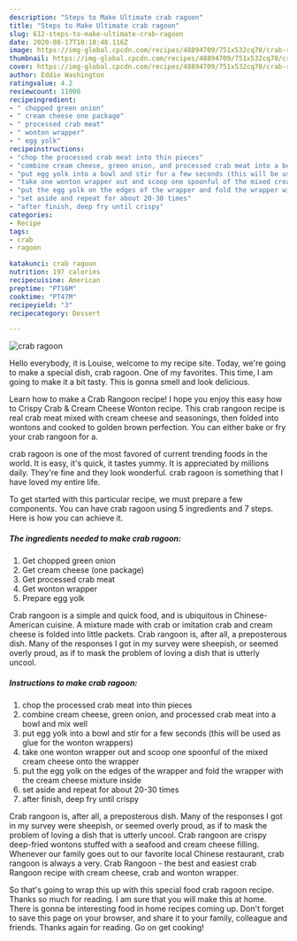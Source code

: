 ```yaml
---
description: "Steps to Make Ultimate crab ragoon"
title: "Steps to Make Ultimate crab ragoon"
slug: 612-steps-to-make-ultimate-crab-ragoon
date: 2020-08-17T10:18:48.116Z
image: https://img-global.cpcdn.com/recipes/48894709/751x532cq70/crab-ragoon-recipe-main-photo.jpg
thumbnail: https://img-global.cpcdn.com/recipes/48894709/751x532cq70/crab-ragoon-recipe-main-photo.jpg
cover: https://img-global.cpcdn.com/recipes/48894709/751x532cq70/crab-ragoon-recipe-main-photo.jpg
author: Eddie Washington
ratingvalue: 4.2
reviewcount: 11000
recipeingredient:
- " chopped green onion"
- " cream cheese one package"
- " processed crab meat"
- " wonton wrapper"
- " egg yolk"
recipeinstructions:
- "chop the processed crab meat into thin pieces"
- "combine cream cheese, green onion, and processed crab meat into a bowl and mix well"
- "put egg yolk into a bowl and stir for a few seconds (this will be used as glue for the wonton wrappers)"
- "take one wonton wrapper out and scoop one spoonful of the mixed cream cheese onto the wrapper"
- "put the egg yolk on the edges of the wrapper and fold the wrapper with the cream cheese mixture inside"
- "set aside and repeat for about 20-30 times"
- "after finish, deep fry until crispy"
categories:
- Recipe
tags:
- crab
- ragoon

katakunci: crab ragoon 
nutrition: 197 calories
recipecuisine: American
preptime: "PT16M"
cooktime: "PT47M"
recipeyield: "3"
recipecategory: Dessert

---
```



![crab ragoon](https://img-global.cpcdn.com/recipes/48894709/751x532cq70/crab-ragoon-recipe-main-photo.jpg)

Hello everybody, it is Louise, welcome to my recipe site. Today, we're going to make a special dish, crab ragoon. One of my favorites. This time, I am going to make it a bit tasty. This is gonna smell and look delicious.

Learn how to make a Crab Rangoon recipe! I hope you enjoy this easy how to Crispy Crab &amp; Cream Cheese Wonton recipe. This crab rangoon recipe is real crab meat mixed with cream cheese and seasonings, then folded into wontons and cooked to golden brown perfection. You can either bake or fry your crab rangoon for a.

crab ragoon is one of the most favored of current trending foods in the world. It is easy, it's quick, it tastes yummy. It is appreciated by millions daily. They're fine and they look wonderful. crab ragoon is something that I have loved my entire life.


To get started with this particular recipe, we must prepare a few components. You can have crab ragoon using 5 ingredients and 7 steps. Here is how you can achieve it.

<!--inarticleads1-->

##### The ingredients needed to make crab ragoon:

1. Get  chopped green onion
1. Get  cream cheese (one package)
1. Get  processed crab meat
1. Get  wonton wrapper
1. Prepare  egg yolk


Crab rangoon is a simple and quick food, and is ubiquitous in Chinese-American cuisine. A mixture made with crab or imitation crab and cream cheese is folded into little packets. Crab rangoon is, after all, a preposterous dish. Many of the responses I got in my survey were sheepish, or seemed overly proud, as if to mask the problem of loving a dish that is utterly uncool. 

<!--inarticleads2-->

##### Instructions to make crab ragoon:

1. chop the processed crab meat into thin pieces
1. combine cream cheese, green onion, and processed crab meat into a bowl and mix well
1. put egg yolk into a bowl and stir for a few seconds (this will be used as glue for the wonton wrappers)
1. take one wonton wrapper out and scoop one spoonful of the mixed cream cheese onto the wrapper
1. put the egg yolk on the edges of the wrapper and fold the wrapper with the cream cheese mixture inside
1. set aside and repeat for about 20-30 times
1. after finish, deep fry until crispy


Crab rangoon is, after all, a preposterous dish. Many of the responses I got in my survey were sheepish, or seemed overly proud, as if to mask the problem of loving a dish that is utterly uncool. Crab rangoon are crispy deep-fried wontons stuffed with a seafood and cream cheese filling. Whenever our family goes out to our favorite local Chinese restaurant, crab rangoon is always a very. Crab Rangoon - the best and easiest crab Rangoon recipe with cream cheese, crab and wonton wrapper. 

So that's going to wrap this up with this special food crab ragoon recipe. Thanks so much for reading. I am sure that you will make this at home. There is gonna be interesting food in home recipes coming up. Don't forget to save this page on your browser, and share it to your family, colleague and friends. Thanks again for reading. Go on get cooking!
